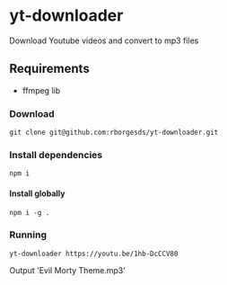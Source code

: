 # yt-downloader

Download Youtube videos and convert to mp3 files

## Requirements

- ffmpeg lib

### Download

`git clone git@github.com:rborgesds/yt-downloader.git`

### Install dependencies

`npm i`

#### Install globally

`npm i -g .`

### Running

`yt-downloader https://youtu.be/1hb-DcCCV80`

Output 'Evil Morty Theme.mp3'
